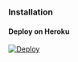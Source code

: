### Installation
#### Deploy on Heroku
[![Deploy](https://www.herokucdn.com/deploy/button.svg)](https://heroku.com/deploy?template=https://github.com/Devikaiii/MT-settingscs)
